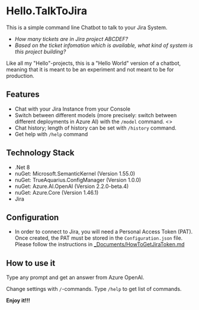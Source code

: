 # Hello.TalkToJira  

This is a simple command line Chatbot to talk to your Jira System.

- <i>How many tickets are in Jira project ABCDEF?</i>
- <i>Based on the ticket infomation which is available, what kind of system is this project building?</i>

Like all my "Hello"-projects, this is a "Hello World" version of a chatbot, meaning that it is meant to be an experiment and not meant to be for production.

## Features  
- Chat with your Jira Instance from your Console  
- Switch between different models (more precisely: switch between different deployments in Azure AI) with the `/model` command.  <>
- Chat history; length of history can be set with `/history` command.  
- Get help with `/help` command  

## Technology Stack
- .Net 8
- nuGet: Microsoft.SemanticKernel (Version 1.55.0)
- nuGet: TrueAquarius.ConfigManager (Version 1.0.0)
- nuGet: Azure.AI.OpenAI (Version 2.2.0-beta.4)
- nuGet: Azure.Core (Version 1.46.1)
- Jira

## Configuration

- In order to connect to Jira, you will need a Personal Access Token (PAT). Once created, the PAT must be stored in the ```Configuration.json``` file. Please follow the instructions in [_Documents/HowToGetJiraToken.md](./_Documents/HowToGetJiraToken.md)


## How to use it
Type any prompt and get an answer from Azure OpenAI.

Change settings with `/`-commands. Type `/help` to get list of commands.

**Enjoy it!!!**

